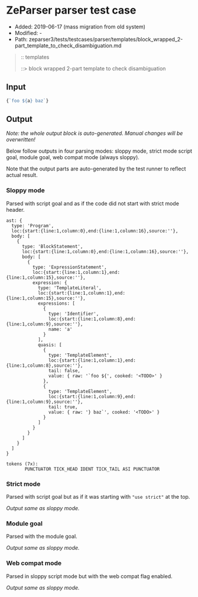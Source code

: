 # ZeParser parser test case

- Added: 2019-06-17 (mass migration from old system)
- Modified: -
- Path: zeparser3/tests/testcases/parser/templates/block_wrapped_2-part_template_to_check_disambiguation.md

> :: templates
>
> ::> block wrapped 2-part template to check disambiguation

## Input

`````js
{`foo ${a} baz`}
`````

## Output

_Note: the whole output block is auto-generated. Manual changes will be overwritten!_

Below follow outputs in four parsing modes: sloppy mode, strict mode script goal, module goal, web compat mode (always sloppy).

Note that the output parts are auto-generated by the test runner to reflect actual result.

### Sloppy mode

Parsed with script goal and as if the code did not start with strict mode header.

`````
ast: {
  type: 'Program',
  loc:{start:{line:1,column:0},end:{line:1,column:16},source:''},
  body: [
    {
      type: 'BlockStatement',
      loc:{start:{line:1,column:0},end:{line:1,column:16},source:''},
      body: [
        {
          type: 'ExpressionStatement',
          loc:{start:{line:1,column:1},end:{line:1,column:15},source:''},
          expression: {
            type: 'TemplateLiteral',
            loc:{start:{line:1,column:1},end:{line:1,column:15},source:''},
            expressions: [
              {
                type: 'Identifier',
                loc:{start:{line:1,column:8},end:{line:1,column:9},source:''},
                name: 'a'
              }
            ],
            quasis: [
              {
                type: 'TemplateElement',
                loc:{start:{line:1,column:1},end:{line:1,column:8},source:''},
                tail: false,
                value: { raw: '`foo ${', cooked: '<TODO>' }
              },
              {
                type: 'TemplateElement',
                loc:{start:{line:1,column:9},end:{line:1,column:9},source:''},
                tail: true,
                value: { raw: '} baz`', cooked: '<TODO>' }
              }
            ]
          }
        }
      ]
    }
  ]
}

tokens (7x):
       PUNCTUATOR TICK_HEAD IDENT TICK_TAIL ASI PUNCTUATOR
`````

### Strict mode

Parsed with script goal but as if it was starting with `"use strict"` at the top.

_Output same as sloppy mode._

### Module goal

Parsed with the module goal.

_Output same as sloppy mode._

### Web compat mode

Parsed in sloppy script mode but with the web compat flag enabled.

_Output same as sloppy mode._
